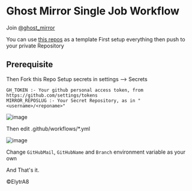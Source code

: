 # Ghost Mirror Single Job Workflow
Join [@ghost_mirror](https://t.me/ghost_mirror)

You can use [this repos](https://github.com/ghostmirrorlab/mirror-bot-repos) as a template
First setup everything then push to your private Repository

## Prerequisite
Then Fork this Repo
Setup secrets in settings --> Secrets
```text
GH_TOKEN :- Your github personal access token, from https://github.com/settings/tokens
MIRROR_REPOSLUG :- Your Secret Repository, as in "<username>/<reponame>"
```
![image](https://user-images.githubusercontent.com/77688759/120898707-a2224800-c649-11eb-8b5c-4f184736e717.png)


Then edit .github/workflows/*.yml

![image](https://user-images.githubusercontent.com/77688759/120898733-c54cf780-c649-11eb-9b80-058d4500df29.png)


Change `GitHubMail`, `GitHubName` and `Branch` environment variable as your own

And That's it.

©ElytrA8
